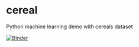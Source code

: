 # cereal
Python machine learning demo with cereals dataset

[![Binder](https://mybinder.org/badge_logo.svg)](https://mybinder.org/v2/gh/gmiers7642/cereal/blob/master/Python_Data_mining_machine_learning.ipynb/master)
